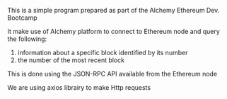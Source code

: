 This is a simple program prepared as part of the Alchemy Ethereum Dev. Bootcamp

It make use of Alchemy platform to connect to Ethereum node and query the following:

1. information about a specific block identified by its number
2. the number of the most recent block

This is done using the JSON-RPC API available from the Ethereum node

We are using axios librairy to make Http requests
